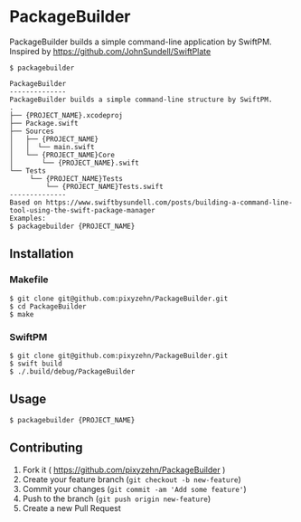 # PackageBuilder
PackageBuilder builds a simple command-line application by SwiftPM. Inspired by https://github.com/JohnSundell/SwiftPlate

```console
$ packagebuilder

PackageBuilder
--------------
PackageBuilder builds a simple command-line structure by SwiftPM.
.
├── {PROJECT_NAME}.xcodeproj
├── Package.swift
├── Sources
│   ├── {PROJECT_NAME}
│   │  └── main.swift
│   └── {PROJECT_NAME}Core
│       └── {PROJECT_NAME}.swift
└── Tests
     └── {PROJECT_NAME}Tests
         └── {PROJECT_NAME}Tests.swift
--------------
Based on https://www.swiftbysundell.com/posts/building-a-command-line-tool-using-the-swift-package-manager
Examples:
$ packagebuilder {PROJECT_NAME}
```

## Installation

### Makefile

```console
$ git clone git@github.com:pixyzehn/PackageBuilder.git
$ cd PackageBuilder
$ make
```

### SwiftPM

```console
$ git clone git@github.com:pixyzehn/PackageBuilder.git
$ swift build
$ ./.build/debug/PackageBuilder
```

## Usage

```console
$ packagebuilder {PROJECT_NAME}
```

## Contributing

1. Fork it ( https://github.com/pixyzehn/PackageBuilder )
2. Create your feature branch (`git checkout -b new-feature`)
3. Commit your changes (`git commit -am 'Add some feature'`)
4. Push to the branch (`git push origin new-feature`)
5. Create a new Pull Request

